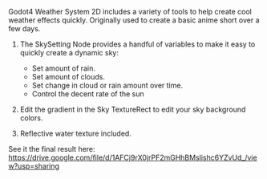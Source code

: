 Godot4 Weather System 2D includes a variety of tools to help create cool weather effects quickly.
Originally used to create a basic anime short over a few days.

1. The SkySetting Node provides a handful of variables to make it easy to quickly create a dynamic sky:
	- Set amount of rain.
	- Set amount of clouds.
	- Set change in cloud or rain amount over time.
	- Control the decent rate of the sun
	
2. Edit the gradient in the Sky TextureRect to edit your sky background colors.

3. Reflective water texture included.

See it the final result here: https://drive.google.com/file/d/1AFCj9rX0jrPF2mGHhBMslishc6YZvUd_/view?usp=sharing

